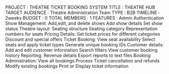 PROJECT : THEATRE TICKET BOOKING SYSTEM
TITLE : THEATRE HUB
TARGET AUDIENCE : Theatre Administration Team
TYPE : B2B
TIMELINE : 2weeks
BUDGET : 0
TOTAL MEMBERS : 1
FEATURES :
	Admin Authentication
	Show Management:
		Add,edit, and delete shows
		Add show details
		Set show status
	Theatre layout:
		Seating structure
		Seating category
		Representation numbers for seats
	Pricing Details:
		Set ticket prices for different categories
		Discount and special offers
	Ticket Booking:
		View seat availability
		Select seats and apply ticket types
		Generate unique booking IDs
	Customer details:
		Add and edit customer information
		Search filters
		View customer booking history
	Reporting:
		Revenue details
		Export reports to text files
	Booking Administration:
		View all bookings
		Process Ticket cancellation and refunds
		Modify existing bookings
		Print or Display ticket information
	
